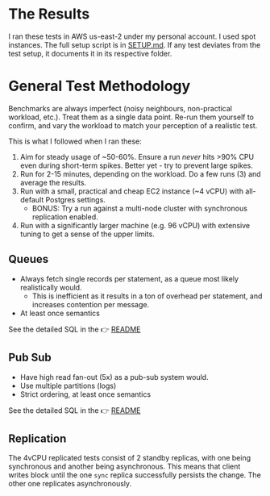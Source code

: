 # The Results

I ran these tests in AWS us-east-2 under my personal account. I used spot instances. The full setup script is in [SETUP.md](./SETUP.md). If any test deviates from the test setup, it documents it in its respective folder. 

# General Test Methodology

Benchmarks are always imperfect (noisy neighbours, non-practical workload, etc.). Treat them as a single data point. Re-run them yourself to confirm, and vary the workload to match your perception of a realistic test.

This is what I followed when I ran these:

1. Aim for steady usage of ~50-60%. Ensure a run _never_ hits >90% CPU even during short-term spikes. Better yet - try to prevent large spikes.
2. Run for 2-15 minutes, depending on the workload. Do a few runs (3) and average the results.
3. Run with a small, practical and cheap EC2 instance (~4 vCPU) with all-default Postgres settings.
   - BONUS: Try a run against a multi-node cluster with synchronous replication enabled.
4. Run with a significantly larger machine (e.g. 96 vCPU) with extensive tuning to get a sense of the upper limits.

## Queues

- Always fetch single records per statement, as a queue most likely realistically would.
  - This is inefficient as it results in a ton of overhead per statement, and increases contention per message.
- At least once semantics

See the detailed SQL in the 👉 [README](./queue/README.md)

## Pub Sub

- Have high read fan-out (5x) as a pub-sub system would.
- Use multiple partitions (logs)
- Strict ordering, at least once semantics

See the detailed SQL in the 👉 [README](./pubsub/README.md)

## Replication

The 4vCPU replicated tests consist of 2 standby replicas, with one being synchronous and another being asynchronous.
This means that client writes block until the one `sync` replica successfully persists the change. The other one replicates asynchronously.
